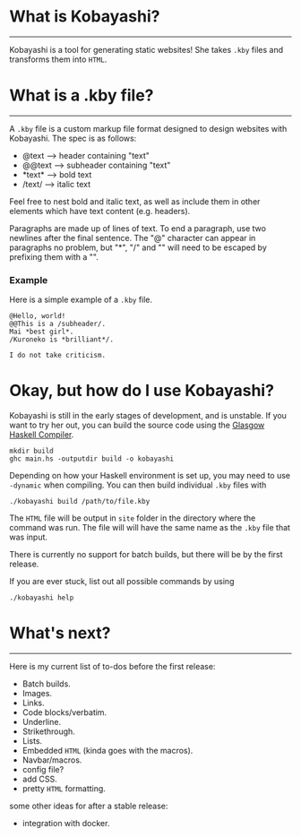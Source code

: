 # What is Kobayashi?
---
Kobayashi is a tool for generating static websites! She takes `.kby` files and transforms them into `HTML`.

# What is a .kby file?
---
A `.kby` file is a custom markup file format designed to design websites with Kobayashi. The spec is as follows:
* @text --> header containing "text"
* @@text --> subheader containing "text"
* \*text\* --> bold text
* /text/ --> italic text

Feel free to nest bold and italic text, as well as include them in other elements which have text content (e.g. headers).

Paragraphs are made up of lines of text. To end a paragraph, use two newlines after the final sentence. The "@" character
can appear in paragraphs no problem, but "\*", "/" and "\" will need to be escaped by prefixing them with a "\".

### Example
Here is a simple example of a `.kby` file.

```
@Hello, world!
@@This is a /subheader/.
Mai *best girl*.
/Kuroneko is *brilliant*/.

I do not take criticism.
```

# Okay, but how do I use Kobayashi?
Kobayashi is still in the early stages of development, and is unstable. If you want to try her out, you can build the
source code using the [Glasgow Haskell Compiler](https://www.haskell.org/ghc/).

```
mkdir build
ghc main.hs -outputdir build -o kobayashi
```

Depending on how your Haskell environment is set up, you may need to use `-dynamic` when compiling.
You can then build individual `.kby` files with 
```
./kobayashi build /path/to/file.kby
```

The `HTML` file will be output in `site` folder in the directory where the command was run. The file will will have
the same name as the `.kby` file that was input.

There is currently no support for batch builds, but there will be by the first release.

If you are ever stuck, list out all possible commands by using 
```
./kobayashi help
```

# What's next?
---
Here is my current list of to-dos before the first release:

* Batch builds.
* Images.
* Links.
* Code blocks/verbatim.
* Underline.
* Strikethrough.
* Lists.
* Embedded `HTML` (kinda goes with the macros).
* Navbar/macros.
* config file?
* add CSS.
* pretty `HTML` formatting.

some other ideas for after a stable release:
* integration with docker.
